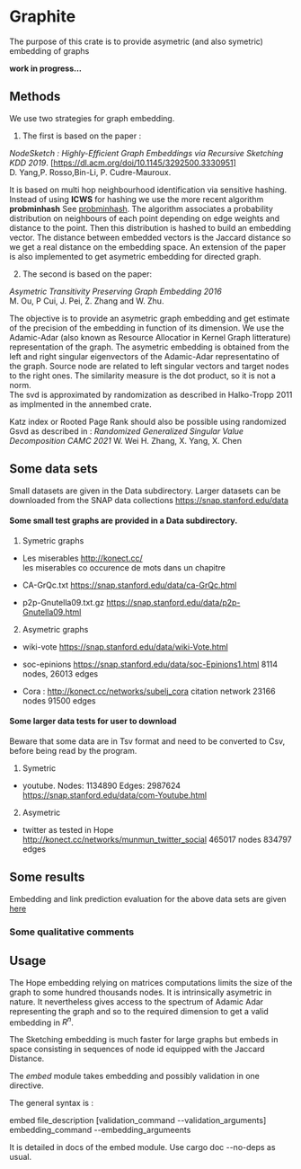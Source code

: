 # Graphite

The purpose of this crate is to provide asymetric (and also symetric) embedding of graphs

**work in progress...**
## Methods

We use two strategies for graph embedding.
1. The first is based on the paper : 

*NodeSketch : Highly-Efficient Graph Embeddings via Recursive Sketching KDD 2019*.  [https://dl.acm.org/doi/10.1145/3292500.3330951]  
    D. Yang,P. Rosso,Bin-Li, P. Cudre-Mauroux. 

It is based on multi hop neighbourhood identification via sensitive hashing.  
Instead of using **ICWS** for hashing we use the more recent algorithm **probminhash** See [probminhash](https://arxiv.org/abs/1911.00675).
The algorithm associates a probability distribution on neighbours of each point depending on edge weights and distance to the point.
Then this distribution is hashed to build an embedding vector. The distance between embedded vectors is the Jaccard distance so we get
a real distance on the embedding space.
An extension of the paper is also implemented to get asymetric embedding for directed graph.

2. The second is based on the paper:
   
*Asymetric Transitivity Preserving Graph Embedding 2016*  
    M. Ou, P Cui, J. Pei, Z. Zhang and W. Zhu.

The objective is to provide an asymetric graph embedding and get estimate of the precision of the embedding in function of its dimension.
We use the Adamic-Adar (also known as Resource Allocatior in Kernel Graph litterature) representation of the graph.
The asymetric embedding is obtained from the left and right singular eigenvectors of the Adamic-Adar representatino of the graph.
Source node are related to left singular vectors and target nodes to the right ones. The similarity measure is the dot product, so it is not a norm.  
The svd is approximated by randomization as described in Halko-Tropp 2011 as implmented in the annembed crate.

Katz index or Rooted Page Rank should also be possible using randomized Gsvd as described in :
 *Randomized Generalized Singular Value Decomposition CAMC 2021*
    W. Wei H. Zhang, X. Yang, X. Chen


## Some data sets



Small datasets are given in the Data subdirectory. Larger datasets can 
be downloaded from the SNAP data collections <https://snap.stanford.edu/data>



#### Some small test graphs are provided in a Data subdirectory.


1. Symetric graphs 

* Les miserables  <http://konect.cc/>   
    les miserables  co occurence de mots dans un chapitre

* CA-GrQc.txt       <https://snap.stanford.edu/data/ca-GrQc.html>
*   p2p-Gnutella09.txt.gz   <https://snap.stanford.edu/data/p2p-Gnutella09.html>

2. Asymetric graphs
   
*   wiki-vote               <https://snap.stanford.edu/data/wiki-Vote.html>
*   soc-epinions            <https://snap.stanford.edu/data/soc-Epinions1.html>
        8114 nodes, 26013 edges
   
* Cora : <http://konect.cc/networks/subelj_cora>
        citation network 23166 nodes 91500 edges

#### Some larger data tests for user to download

Beware that some data are in Tsv format and need to be converted to Csv, before being read by the program.  

1. Symetric 

* youtube.  Nodes: 1134890 Edges: 2987624 <https://snap.stanford.edu/data/com-Youtube.html>

2. Asymetric
   
* twitter as tested in Hope  <http://konect.cc/networks/munmun_twitter_social>
        465017 nodes 834797 edges


## Some results

Embedding and link prediction evaluation for the above data sets are given [here](./resultats.md)

### Some qualitative comments

## Usage

The Hope embedding relying on matrices computations limits the size of the graph to some hundred thousands nodes.
It is intrinsically asymetric in nature. It nevertheless gives access to the spectrum of Adamic Adar representing the graph and
so to the required dimension to get a valid embedding in $R^{n}$.  

The Sketching embedding is much faster for large graphs but embeds in space consisting in sequences of node id equipped with the Jaccard Distance.

The *embed* module takes embedding and possibly validation in one directive.

The general syntax is :

embed file_description [validation_command --validation_arguments] embedding_command --embedding_argumeents

It is detailed in docs of the embed module. Use cargo doc --no-deps as usual.